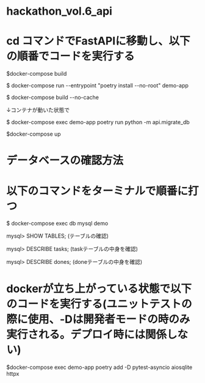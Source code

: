 # hackathon_vol.6_api

# cd コマンドでFastAPIに移動し、以下の順番でコードを実行する

$docker-compose build

$ docker-compose run --entrypoint "poetry install --no-root" demo-app

$ docker-compose build --no-cache

↓コンテナが動いた状態で

$ docker-compose exec demo-app poetry run python -m api.migrate_db

$docker-compose up


# データベースの確認方法

# 以下のコマンドをターミナルで順番に打つ

$ docker-compose exec db mysql demo

mysql> SHOW TABLES; (テーブルの確認)

mysql> DESCRIBE tasks;  (taskテーブルの中身を確認)

mysql> DESCRIBE dones;  (doneテーブルの中身を確認)

# dockerが立ち上がっている状態で以下のコードを実行する(ユニットテストの際に使用、-Dは開発者モードの時のみ実行される。デプロイ時には関係しない)
$docker-compose exec demo-app poetry add -D pytest-asyncio aiosqlite httpx
